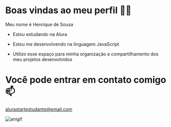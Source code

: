 # Boas vindas ao meu perfil 💙💙

Meu nome é Henrique de Sousa

- Estou estudando na Alura
* Estou me desenvolvendo na linguagem JavaScript
+ Utilizo esse espaço para minha organização e compartilhamento dos meu projetos desenvolvidos

# Você pode entrar em contato comigo 📫

alurastartestudante@email.com

![anigif](https://github.com/000110700284/estudante-3B-alura/assets/173904526/549ab2e5-2395-4411-89bb-e24fb56cbd76)
